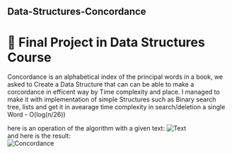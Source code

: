 ## Data-Structures-Concordance


# 📑 Final Project in Data Structures Course<br/>
Concordance is an alphabetical index of the principal words in a book, we asked to Create a Data Structure that can can be able to 
make a corcordance in efficent way by Time complexity and place.
I managed to make it with implementation of simple Structures such as Binary search tree, lists and get it in avearage time complexity
in search/deletion a single Word - O(log(n/26))

here is an operation of the algorithm with a given text:
![Text](https://user-images.githubusercontent.com/66008710/116216407-42cf3f00-a751-11eb-96c7-9c1b443854f0.jpg)<br/>
and here is the result:<br/>
![Concordance](https://user-images.githubusercontent.com/66008710/116216393-3f3bb800-a751-11eb-9dc6-6b50c585c9c2.jpg)

